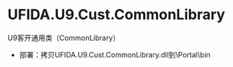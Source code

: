 # UFIDA.U9.Cust.CommonLibrary
U9客开通用类（CommonLibrary）

* 部署：拷贝UFIDA.U9.Cust.CommonLibrary.dll到\Portal\bin
